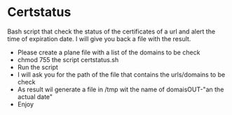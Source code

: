 # Certstatus
Bash script that check the status of the certificates of a url and alert the time of expiration date. I will give you back a file with the result.

* Please create a plane file with a list of the domains to be check
* chmod 755 the script certstatus.sh
* Run the script
* I will ask you for the path of the file that contains the urls/domains to be check
* As result wil generate a file in /tmp wit the name of domaisOUT-"an the actual date"
* Enjoy
